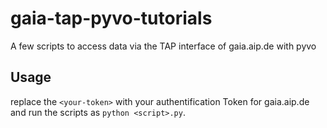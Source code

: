 # gaia-tap-pyvo-tutorials

A few scripts to access data via the TAP interface of gaia.aip.de with pyvo

## Usage

replace the `<your-token>` with your authentification Token for gaia.aip.de and run the
scripts as `python <script>.py`.

